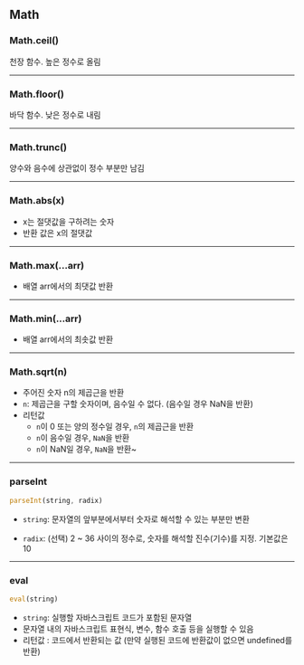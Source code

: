 ## Math
### Math.ceil()
천장 함수. 높은 정수로 올림

---

### Math.floor()
바닥 함수. 낮은 정수로 내림

---

### Math.trunc()
양수와 음수에 상관없이 정수 부분만 남김

---

### Math.abs(x)
- x는 절댓값을 구하려는 숫자
- 반환 값은 x의 절댓값

---

### Math.max(...arr)
- 배열 arr에서의 최댓값 반환

---

### Math.min(...arr)
- 배열 arr에서의 최솟값 반환

---

### Math.sqrt(n)
- 주어진 숫자 n의 제곱근을 반환
- `n`: 제곱근을 구할 숫자이며, 음수일 수 없다. (음수일 경우 NaN을 반환)
- 리턴값
    - `n`이 0 또는 양의 정수일 경우, `n`의 제곱근을 반환
    - `n`이 음수일 경우, `NaN`을 반환
    - `n`이 NaN일 경우, `NaN`을 반환~

---

### parseInt
```js
parseInt(string, radix)
```

- `string`: 문자열의 앞부분에서부터 숫자로 해석할 수 있는 부분만 변환

- `radix`: (선택) 2 ~ 36 사이의 정수로, 숫자를 해석할 진수(기수)를 지정. 기본값은 10

---
### eval
```js
eval(string)
```

- `string`: 실행할 자바스크립트 코드가 포함된 문자열
- 문자열 내의 자바스크립트 표현식, 변수, 함수 호출 등을 실행할 수 있음
- 리턴값 : 코드에서 반환되는 값 (만약 실행된 코드에 반환값이 없으면 undefined를 반환)
